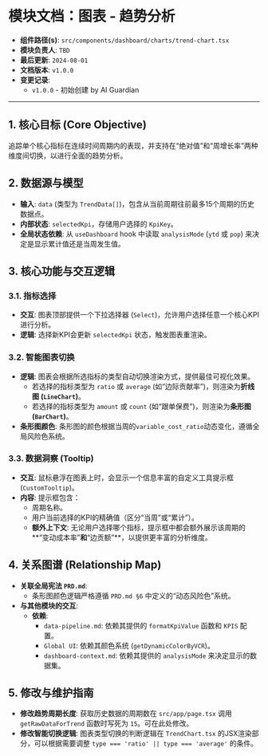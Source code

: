 
# 模块文档：图表 - 趋势分析

- **组件路径(s)**: `src/components/dashboard/charts/trend-chart.tsx`
- **模块负责人**: `TBD`
- **最后更新**: `2024-08-01`
- **文档版本**: `v1.0.0`
- **变更记录**:
  - `v1.0.0` - 初始创建 by AI Guardian

---

## 1. 核心目标 (Core Objective)
追踪单个核心指标在连续时间周期内的表现，并支持在“绝对值”和“周增长率”两种维度间切换，以进行全面的趋势分析。

## 2. 数据源与模型
- **输入**: `data` (类型为 `TrendData[]`)，包含从当前周期往前最多15个周期的历史数据点。
- **内部状态**: `selectedKpi`，存储用户选择的 `KpiKey`。
- **全局状态依赖**: 从 `useDashboard` hook 中读取 `analysisMode` (`ytd` 或 `pop`) 来决定是显示累计值还是当周发生值。

## 3. 核心功能与交互逻辑
### 3.1. 指标选择
- **交互**: 图表顶部提供一个下拉选择器 (`Select`)，允许用户选择任意一个核心KPI进行分析。
- **逻辑**: 选择新KPI会更新 `selectedKpi` 状态，触发图表重渲染。

### 3.2. 智能图表切换
- **逻辑**: 图表会根据所选指标的类型自动切换渲染方式，提供最佳可视化效果。
  - 若选择的指标类型为 `ratio` 或 `average` (如“边际贡献率”)，则渲染为**折线图 (`LineChart`)**。
  - 若选择的指标类型为 `amount` 或 `count` (如“跟单保费”)，则渲染为**条形图 (`BarChart`)**。
- **条形图颜色**: 条形图的颜色根据当周的`variable_cost_ratio`动态变化，遵循全局风险色系统。

### 3.3. 数据洞察 (Tooltip)
- **交互**: 鼠标悬浮在图表上时，会显示一个信息丰富的自定义工具提示框 (`CustomTooltip`)。
- **内容**: 提示框包含：
  - 周期名称。
  - 用户当前选择的KPI的精确值（区分“当周”或“累计”）。
  - **额外上下文**: 无论用户选择哪个指标，提示框中都会额外展示该周期的**“变动成本率”**和**“边贡额”**，以提供更丰富的分析维度。

## 4. 关系图谱 (Relationship Map)
- **关联全局宪法 `PRD.md`**:
  - 条形图颜色逻辑严格遵循 `PRD.md §6` 中定义的“动态风险色”系统。
- **与其他模块的交互**:
  - **依赖**:
    - `data-pipeline.md`: 依赖其提供的 `formatKpiValue` 函数和 `KPIS` 配置。
    - `Global UI`: 依赖其颜色系统 (`getDynamicColorByVCR`)。
    - `dashboard-context.md`: 依赖其提供的 `analysisMode` 来决定显示的数据集。

## 5. 修改与维护指南
- **修改趋势周期长度**: 获取历史数据的周期数在 `src/app/page.tsx` 调用 `getRawDataForTrend` 函数时写死为 `15`。可在此处修改。
- **修改智能切换逻辑**: 图表类型切换的判断逻辑在 `TrendChart.tsx` 的JSX渲染部分，可以根据需要调整 `type === 'ratio' || type === 'average'` 的条件。
